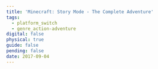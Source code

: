 ```yaml
---
title: 'Minecraft: Story Mode - The Complete Adventure'
tags:
  - platform_switch
  - genre_action-adventure
digital: false
physical: true
guide: false
pending: false
date: 2017-09-04
---
```

